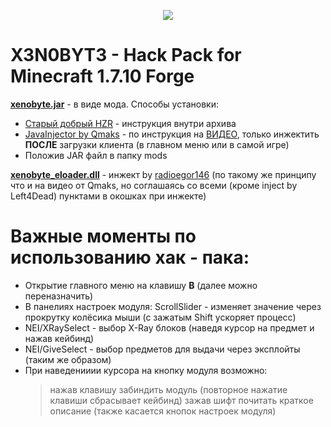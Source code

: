 <p align="center"><img src="https://github.com/N1nt4nd0/Xenobyte/blob/master/logo.png"></p>

<h1>X3N0BYT3 - Hack Pack for Minecraft 1.7.10 Forge</h1>

<a href="https://github.com/N1nt4nd0/Xenobyte/blob/master/xenobyte.jar"><b>xenobyte.jar</b></a> - в виде мода. Способы установки:
  - <a href="https://yadi.sk/d/VRL1rF5E3KQHzb">Старый добрый HZR</a> - инструкция внутри архива
  - <a href="https://yadi.sk/d/l-bIC0a-grPrgA">JavaInjector by Qmaks</a> - по инструкция на <a href="https://www.youtube.com/watch?v=hmquFs06PlU">ВИДЕО</a>, только инжектить <b>ПОСЛЕ</b> загрузки клиента (в главном меню или в самой игре)
  - Положив JAR файл в папку mods
  
<a href="https://github.com/N1nt4nd0/Xenobyte/blob/master/xenobyte_eloader.dll"><b>xenobyte_eloader.dll</b></a> - инжект by <a href="https://github.com/radioegor146">radioegor146</a> (по такому же принципу что и на видео от Qmaks, но соглашаясь со всеми (кроме inject by Left4Dead) пунктами в окошках при инжекте)

<h1>Важные моменты по использованию хак - пака:</h1>

  - Открытие главного меню на клавишу <b>B</b> (далее можно переназначить)
  - В панелиях настроек модуля: ScrollSlider - изменяет значение через прокрутку колёсика мыши (с зажатым Shift ускоряет процесс)
  - NEI/XRaySelect - выбор X-Ray блоков (наведя курсор на предмет и нажав кейбинд)
  - NEI/GiveSelect - выбор предметов для выдачи через эксплойты (таким же образом)
  - При наведенииии курсора на кнопку модуля возможно:
    > нажав клавишу забиндить модуль (повторное нажатие клавиши сбрасывает кейбинд)
    > зажав шифт почитать краткое описание (также касается кнопок настроек модуля)
